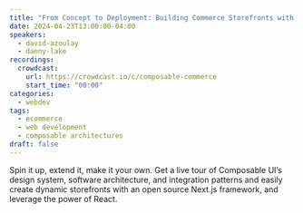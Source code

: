 ```yaml
---
title: "From Concept to Deployment: Building Commerce Storefronts with Composable UI"
date: 2024-04-23T13:00:00-04:00
speakers:
  - david-azoulay
  - danny-lake
recordings:
  crowdcast:
    url: https://crowdcast.io/c/composable-commerce
    start_time: "00:00"
categories:
  - webdev
tags:
  - ecommerce
  - web development
  - composable architectures
draft: false
---
```


Spin it up, extend it, make it your own. Get a live tour of Composable UI’s design system, software architecture, and integration patterns and easily create dynamic storefronts with an open source Next.js framework, and leverage the power of React. 